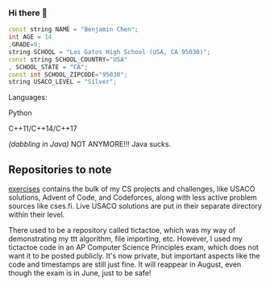 ### Hi there 👋
```c++
const string NAME = "Benjamin Chen";
int AGE = 14
,GRADE=9;
string SCHOOL = "Los Gatos High School (USA, CA 95030)";
const string SCHOOL_COUNTRY="USA"
, SCHOOL_STATE = "CA";
const int SCHOOL_ZIPCODE="95030";
string USACO_LEVEL = "Silver";
```

Languages:

Python

C++11/C++14/C++17

*(dabbling in Java)* NOT ANYMORE!!! Java sucks.

## Repositories to note

[exercises](https://github.com/benj-chen/exercises) contains the bulk of my CS projects and challenges, like USACO solutions, Advent of Code, and Codeforces, along with less active problem sources like cses.fi. Live USACO solutions are put in their separate directory within their level.

There used to be a repository called tictactoe, which was my way of demonstrating my ttt algorithm, file importing, etc. However, I used my tictactoe code in an AP Computer Science Principles exam, which does not want it to be posted publicly. It's now private, but important aspects like the code and timestamps are still just fine. It will reappear in August, even though the exam is in June, just to be safe!

<!--
**benj-chen/benj-chen** is a ✨ _special_ ✨ repository because its `README.md` (this file) appears on your GitHub profile.

Here are some ideas to get you started:

- 🔭 I’m currently working on ...
- 🌱 I’m currently learning ...
- 👯 I’m looking to collaborate on ...
- 🤔 I’m looking for help with ...
- 💬 Ask me about ...
- 📫 How to reach me: ...
- 😄 Pronouns: ...
- ⚡ Fun fact: ...
-->
